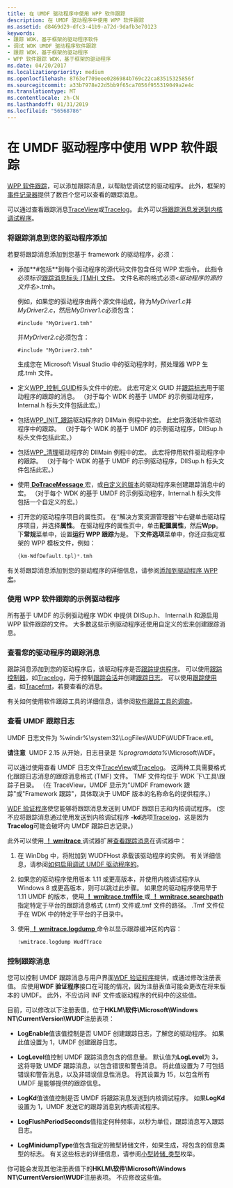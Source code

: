 ```yaml
---
title: 在 UMDF 驱动程序中使用 WPP 软件跟踪
description: 在 UMDF 驱动程序中使用 WPP 软件跟踪
ms.assetid: d8469d29-dfc3-41b9-a72d-9dafb3e70123
keywords:
- 跟踪 WDK，基于框架的驱动程序软件
- 调试 WDK UMDF 驱动程序软件跟踪
- 跟踪 WDK，基于框架的驱动程序
- WPP 软件跟踪 WDK，基于框架的驱动程序
ms.date: 04/20/2017
ms.localizationpriority: medium
ms.openlocfilehash: 8763ef709eee0286984b769c22ca83515325856f
ms.sourcegitcommit: a33b7978e22d5bb9f65ca7056f955319049a2e4c
ms.translationtype: MT
ms.contentlocale: zh-CN
ms.lasthandoff: 01/31/2019
ms.locfileid: "56568786"
---
```

# <a name="using-wpp-software-tracing-in-umdf-drivers"></a>在 UMDF 驱动程序中使用 WPP 软件跟踪


[WPP 软件跟踪](https://msdn.microsoft.com/library/windows/hardware/ff556204)，可以添加跟踪消息，以帮助您调试您的驱动程序。 此外，框架的[事件记录器](using-the-framework-s-event-logger.md)提供了数百个您可以查看的跟踪消息。

可以通过查看跟踪消息[TraceView](https://msdn.microsoft.com/library/windows/hardware/ff553872)或[Tracelog](https://msdn.microsoft.com/library/windows/hardware/ff552994)。 此外可以[将跟踪消息发送到内核调试程序](https://msdn.microsoft.com/library/windows/hardware/ff546837)。

### <a name="adding-tracing-messages-to-your-driver"></a>将跟踪消息到您的驱动程序添加

若要将跟踪消息添加到您基于 framework 的驱动程序，必须：

-   添加**\#包括**到每个驱动程序的源代码文件包含任何 WPP 宏指令。 此指令必须标识[跟踪消息标头 (TMH) 文件](https://msdn.microsoft.com/library/windows/hardware/ff553926)。 文件名称的格式必须&lt;*驱动程序的源的文件名*&gt;.tmh。

    例如，如果您的驱动程序由两个源文件组成，称为*MyDriver1.c*并*MyDriver2.c*，然后*MyDriver1.c*必须包含：

    `#include "MyDriver1.tmh"`

    并*MyDriver2.c*必须包含：

    `#include "MyDriver2.tmh"`

    生成您在 Microsoft Visual Studio 中的驱动程序时，预处理器 WPP 生成.tmh 文件。

-   定义[WPP\_控制\_GUID](https://msdn.microsoft.com/library/windows/hardware/ff556186)标头文件中的宏。 此宏可定义 GUID 并[跟踪标志](https://msdn.microsoft.com/library/windows/hardware/ff553904)用于驱动程序的跟踪的消息。 （对于每个 WDK 的基于 UMDF 的示例驱动程序，Internal.h 标头文件包括此宏。）

-   包括[WPP\_INIT\_跟踪](https://msdn.microsoft.com/library/windows/hardware/ff556191)驱动程序的 DllMain 例程中的宏。 此宏将激活软件驱动程序中的跟踪。 （对于每个 WDK 的基于 UMDF 的示例驱动程序，DllSup.h 标头文件包括此宏。）

-   包括[WPP\_清理](https://msdn.microsoft.com/library/windows/hardware/ff556179)驱动程序的 DllMain 例程中的宏。 此宏将停用软件驱动程序中的跟踪。 （对于每个 WDK 的基于 UMDF 的示例驱动程序，DllSup.h 标头文件包括此宏。）

-   使用[ **DoTraceMessage** ](https://msdn.microsoft.com/library/windows/hardware/ff544918)宏，或[自定义的版本](https://msdn.microsoft.com/library/windows/hardware/ff542492)的驱动程序来创建跟踪消息中的宏。 （对于每个 WDK 的基于 UMDF 的示例驱动程序，Internal.h 标头文件包括一个自定义的宏。）

-   打开您的驱动程序项目的属性页。 在“解决方案资源管理器”中右键单击驱动程序项目，并选择**属性**。 在驱动程序的属性页中，单击**配置属性**，然后**Wpp**。 下**常规**菜单中，设置**运行 WPP 跟踪**为是。 下**文件选项**菜单中，你还应指定框架的 WPP 模板文件，例如：

    ```cpp
    {km-WdfDefault.tpl}*.tmh
    ```

有关将跟踪消息添加到您的驱动程序的详细信息，请参阅[添加到驱动程序 WPP 宏](https://msdn.microsoft.com/library/windows/hardware/ff541243)。

### <a name="sample-drivers-that-use-wpp-software-tracing"></a>使用 WPP 软件跟踪的示例驱动程序

所有基于 UMDF 的示例驱动程序 WDK 中提供 DllSup.h、 Internal.h 和源启用 WPP 软件跟踪的文件。 大多数这些示例驱动程序还使用自定义的宏来创建跟踪消息。

### <a name="viewing-your-drivers-trace-messages"></a>查看您的驱动程序的跟踪消息

跟踪消息添加到您的驱动程序后，该驱动程序是否[跟踪提供程序](https://msdn.microsoft.com/library/windows/hardware/ff553944)。 可以使用[跟踪控制器](https://msdn.microsoft.com/library/windows/hardware/ff553901)，如[Tracelog](https://msdn.microsoft.com/library/windows/hardware/ff552994)，用于控制[跟踪会话](https://msdn.microsoft.com/library/windows/hardware/ff553950)并创建[跟踪日志](https://msdn.microsoft.com/library/windows/hardware/ff553911)。 可以使用[跟踪使用者](https://msdn.microsoft.com/library/windows/hardware/ff553900)，如[Tracefmt](https://msdn.microsoft.com/library/windows/hardware/ff552974)，若要查看的消息。

有关如何使用软件跟踪工具的详细信息，请参阅[软件跟踪工具的调查](https://msdn.microsoft.com/library/windows/hardware/ff552869)。

### <a name="viewing-the-umdf-trace-log"></a>查看 UMDF 跟踪日志

UMDF 日志文件为 %windir%\\system32\\LogFiles\\WUDF\\WUDFTrace.etl。

**请注意**  UMDF 2.15 从开始，日志目录是 *%programdata%*\\Microsoft\\WDF。

 

可以通过使用查看 UMDF 日志文件[TraceView](https://msdn.microsoft.com/library/windows/hardware/ff553872)或[Tracelog](https://msdn.microsoft.com/library/windows/hardware/ff552994)。 这两种工具需要格式化跟踪日志消息的跟踪消息格式 (TMF) 文件。 TMF 文件均位于 WDK 下\\工具\\跟踪子目录。 （在 TraceView，UMDF 显示为"UMDF Framework 跟踪"或"Framework 跟踪"，具体取决于 UMDF 版本的名称命名的提供程序。）

[WDF 验证程序](https://msdn.microsoft.com/library/windows/hardware/ff556129)使您能够将跟踪消息发送到 UMDF 跟踪日志和内核调试程序。 (您不应将跟踪消息通过使用发送到内核调试程序 **-kd**选项[Tracelog](https://msdn.microsoft.com/library/windows/hardware/ff552994)，这是因为**Tracelog**可能会破坏内 UMDF 跟踪日志记录。)

此外可以使用[ **！ wmitrace** ](https://msdn.microsoft.com/library/windows/hardware/ff561362)调试器扩展[查看跟踪消息](https://msdn.microsoft.com/library/windows/hardware/ff546837)在调试器中：

1.  在 WinDbg 中，将附加到 WUDFHost 承载该驱动程序的实例。 有关详细信息，请参阅[如何启用调试 UMDF 驱动程序的](enabling-a-debugger.md)。
2.  如果您的驱动程序使用版本 1.11 或更高版本，并使用内核调试程序从 Windows 8 或更高版本，则可以跳过此步骤。 如果您的驱动程序使用早于 1.11 UMDF 的版本，使用[ **！ wmitrace.tmffile** ](https://msdn.microsoft.com/library/windows/hardware/ff566173)或[ **！ wmitrace.searchpath** ](https://msdn.microsoft.com/library/windows/hardware/ff566163)指定特定于平台的跟踪消息格式 (.tmf) 文件或.tmf 文件的路径。 .Tmf 文件位于在 WDK 中的特定于平台的子目录中。

3.  使用[ **！ wmitrace.logdump** ](https://msdn.microsoft.com/library/windows/hardware/ff566159)命令以显示跟踪缓冲区的内容：

    ```cpp
    !wmitrace.logdump WudfTrace
    ```

### <a name="controlling-trace-messages"></a>控制跟踪消息

您可以控制 UMDF 跟踪消息与用户界面[WDF 验证程序](https://msdn.microsoft.com/library/windows/hardware/ff556129)提供，或通过修改注册表值。 应使用**WDF 验证程序**接口在可能的情况，因为注册表值可能会更改在将来版本的 UMDF。 此外，不应访问 INF 文件或驱动程序的代码中的这些值。

目前，可以修改以下注册表值，位于**HKLM\\软件\\Microsoft\\Windows NT\\CurrentVersion\\WUDF**注册表项：

-   **LogEnable**值该值控制是否 UMDF 创建跟踪日志，了解您的驱动程序。 如果此值设置为 1，UMDF 创建跟踪日志。

-   **LogLevel**值控制 UMDF 跟踪消息包含的信息量。 默认值为**LogLevel**为 3，这将导致 UMDF 跟踪消息，以包含错误和警告消息。 将此值设置为 7 可包括错误和警告消息，以及非错误信息性消息。 将其设置为 15，以包含所有 UMDF 是能够提供的跟踪信息。

-   **LogKd**值该值控制是否 UMDF 将跟踪消息发送到内核调试程序。 如果**LogKd**设置为 1，UMDF 发送它的跟踪消息到内核调试程序。

-   **LogFlushPeriodSeconds**值指定何种频率，以秒为单位，跟踪消息写入跟踪日志。

-   **LogMinidumpType**值包含指定的微型转储文件，如果生成，将包含的信息类型的标志。 有关这些标志的详细信息，请参阅[小型转储\_类型](https://go.microsoft.com/fwlink/p/?linkid=160310)枚举。

你可能会发现其他注册表值下的**HKLM\\软件\\Microsoft\\Windows NT\\CurrentVersion\\WUDF**注册表项。 不应修改这些值。

 

 





